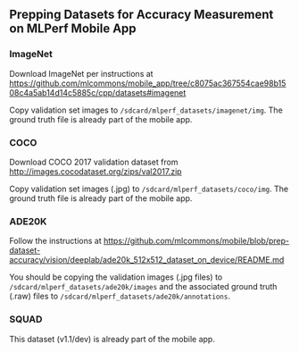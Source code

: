 ##  Prepping Datasets for Accuracy Measurement on MLPerf Mobile App
### ImageNet
Download ImageNet per instructions at https://github.com/mlcommons/mobile_app/tree/c8075ac367554cae98b1508c4a5ab14d14c5885c/cpp/datasets#imagenet

Copy validation set images to `/sdcard/mlperf_datasets/imagenet/img`. The ground truth file is already part of the mobile app. 

### COCO
Download COCO 2017 validation dataset from http://images.cocodataset.org/zips/val2017.zip

Copy validation set images (.jpg) to `/sdcard/mlperf_datasets/coco/img`. The ground truth file is already part of the mobile app. 

### ADE20K 
Follow the instructions at https://github.com/mlcommons/mobile/blob/prep-dataset-accuracy/vision/deeplab/ade20k_512x512_dataset_on_device/README.md

You should be copying the validation images (.jpg files) to `/sdcard/mlperf_datasets/ade20k/images` and the associated ground truth (.raw) files to `/sdcard/mlperf_datasets/ade20k/annotations`.

### SQUAD

This dataset (v1.1/dev) is already part of the mobile app.
